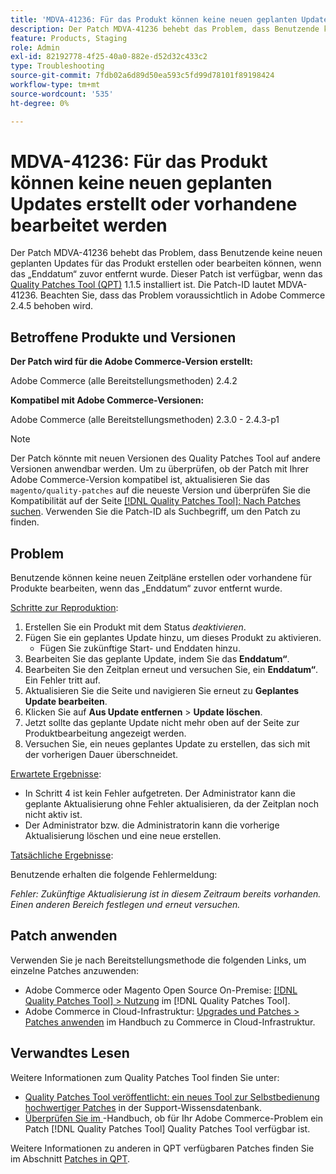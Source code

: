 ```yaml
---
title: 'MDVA-41236: Für das Produkt können keine neuen geplanten Updates erstellt oder vorhandene bearbeitet werden'
description: Der Patch MDVA-41236 behebt das Problem, dass Benutzende keine neuen geplanten Updates für das Produkt erstellen oder bearbeiten können, wenn das „Enddatum“ zuvor entfernt wurde. Dieser Patch ist verfügbar, wenn das [Quality Patches Tool (QPT)](https://experienceleague.adobe.com/en/docs/commerce-operations/tools/quality-patches-tool/quality-patches-tool-to-self-serve-quality-patches) 1.1.5 installiert ist. Die Patch-ID lautet MDVA-41236. Beachten Sie, dass das Problem voraussichtlich in Adobe Commerce 2.4.5 behoben wird.
feature: Products, Staging
role: Admin
exl-id: 82192778-4f25-40a0-882e-d52d32c433c2
type: Troubleshooting
source-git-commit: 7fdb02a6d89d50ea593c5fd99d78101f89198424
workflow-type: tm+mt
source-wordcount: '535'
ht-degree: 0%

---
```


# MDVA-41236: Für das Produkt können keine neuen geplanten Updates erstellt oder vorhandene bearbeitet werden

Der Patch MDVA-41236 behebt das Problem, dass Benutzende keine neuen geplanten Updates für das Produkt erstellen oder bearbeiten können, wenn das „Enddatum“ zuvor entfernt wurde. Dieser Patch ist verfügbar, wenn das [Quality Patches Tool (QPT)](https://experienceleague.adobe.com/en/docs/commerce-operations/tools/quality-patches-tool/quality-patches-tool-to-self-serve-quality-patches) 1.1.5 installiert ist. Die Patch-ID lautet MDVA-41236. Beachten Sie, dass das Problem voraussichtlich in Adobe Commerce 2.4.5 behoben wird.

## Betroffene Produkte und Versionen

**Der Patch wird für die Adobe Commerce-Version erstellt:**

Adobe Commerce (alle Bereitstellungsmethoden) 2.4.2

**Kompatibel mit Adobe Commerce-Versionen:**

Adobe Commerce (alle Bereitstellungsmethoden) 2.3.0 - 2.4.3-p1

>[!NOTE]
>
>Der Patch könnte mit neuen Versionen des Quality Patches Tool auf andere Versionen anwendbar werden. Um zu überprüfen, ob der Patch mit Ihrer Adobe Commerce-Version kompatibel ist, aktualisieren Sie das `magento/quality-patches` auf die neueste Version und überprüfen Sie die Kompatibilität auf der Seite [[!DNL Quality Patches Tool]: Nach Patches suchen](https://experienceleague.adobe.com/en/docs/commerce-operations/tools/quality-patches-tool/quality-patches-tool-to-self-serve-quality-patches). Verwenden Sie die Patch-ID als Suchbegriff, um den Patch zu finden.

## Problem

Benutzende können keine neuen Zeitpläne erstellen oder vorhandene für Produkte bearbeiten, wenn das „Enddatum“ zuvor entfernt wurde.

<u>Schritte zur Reproduktion</u>:

1. Erstellen Sie ein Produkt mit dem Status *deaktivieren*.
1. Fügen Sie ein geplantes Update hinzu, um dieses Produkt zu aktivieren.
   * Fügen Sie zukünftige Start- und Enddaten hinzu.
1. Bearbeiten Sie das geplante Update, indem Sie das **Enddatum“**.
1. Bearbeiten Sie den Zeitplan erneut und versuchen Sie, ein **Enddatum“**. Ein Fehler tritt auf.
1. Aktualisieren Sie die Seite und navigieren Sie erneut zu **Geplantes Update bearbeiten**.
1. Klicken Sie auf **Aus Update entfernen** > **Update löschen**.
1. Jetzt sollte das geplante Update nicht mehr oben auf der Seite zur Produktbearbeitung angezeigt werden.
1. Versuchen Sie, ein neues geplantes Update zu erstellen, das sich mit der vorherigen Dauer überschneidet.

<u>Erwartete Ergebnisse</u>:

* In Schritt 4 ist kein Fehler aufgetreten. Der Administrator kann die geplante Aktualisierung ohne Fehler aktualisieren, da der Zeitplan noch nicht aktiv ist.
* Der Administrator bzw. die Administratorin kann die vorherige Aktualisierung löschen und eine neue erstellen.

<u>Tatsächliche Ergebnisse</u>:

Benutzende erhalten die folgende Fehlermeldung:

*Fehler: Zukünftige Aktualisierung ist in diesem Zeitraum bereits vorhanden. Einen anderen Bereich festlegen und erneut versuchen.*


## Patch anwenden

Verwenden Sie je nach Bereitstellungsmethode die folgenden Links, um einzelne Patches anzuwenden:

* Adobe Commerce oder Magento Open Source On-Premise: [[!DNL Quality Patches Tool] > Nutzung](/help/tools/quality-patches-tool/usage.md) im [!DNL Quality Patches Tool].
* Adobe Commerce in Cloud-Infrastruktur: [Upgrades und Patches > Patches anwenden](https://experienceleague.adobe.com/docs/commerce-cloud-service/user-guide/develop/upgrade/apply-patches.html) im Handbuch zu Commerce in Cloud-Infrastruktur.

## Verwandtes Lesen

Weitere Informationen zum Quality Patches Tool finden Sie unter:

* [Quality Patches Tool veröffentlicht: ein neues Tool zur Selbstbedienung hochwertiger Patches](https://experienceleague.adobe.com/en/docs/commerce-operations/tools/quality-patches-tool/quality-patches-tool-to-self-serve-quality-patches) in der Support-Wissensdatenbank.
* [Überprüfen Sie im ](/help/tools/quality-patches-tool/patches-available-in-qpt/check-patch-for-magento-issue-with-magento-quality-patches.md)-Handbuch, ob für Ihr Adobe Commerce-Problem ein Patch [!DNL Quality Patches Tool] Quality Patches Tool verfügbar ist.

Weitere Informationen zu anderen in QPT verfügbaren Patches finden Sie im Abschnitt [Patches in QPT](https://experienceleague.adobe.com/tools/commerce-quality-patches/index.html).
